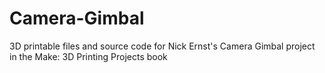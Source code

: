 # Camera-Gimbal
3D printable files and source code for Nick Ernst's Camera Gimbal project in the Make: 3D Printing Projects book
